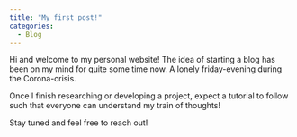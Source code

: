 ```yaml
---
title: "My first post!"
categories:
  - Blog
---
```


Hi and welcome to my personal website! The idea of starting a blog has been on 
my mind for quite some time now. A lonely friday-evening during the 
Corona-crisis.

Once I finish researching or developing a project, expect a tutorial to follow
such that everyone can understand my train of thoughts!

Stay tuned and feel free to reach out!